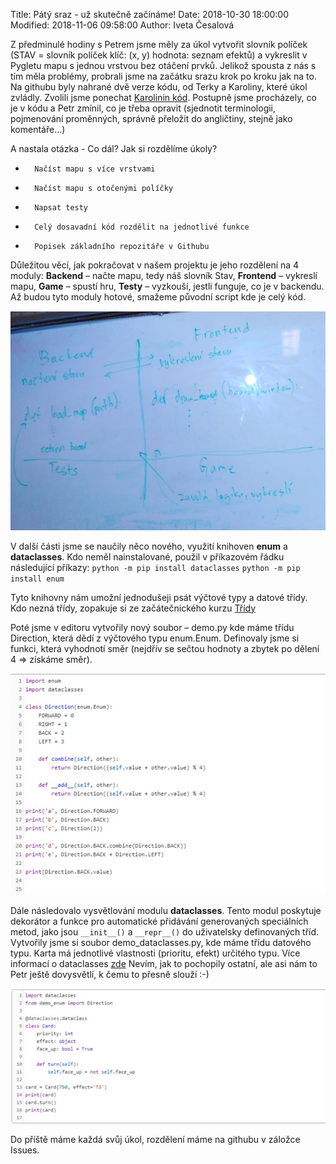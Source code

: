 ﻿Title: Pátý sraz - už skutečně začínáme!
Date: 2018-10-30 18:00:00
Modified: 2018-11-06 09:58:00
Author: Iveta Česalová



Z předminulé hodiny s Petrem jsme měly za úkol vytvořit slovník políček (STAV = slovník políček klíč: (x, y) hodnota: seznam efektů) a vykreslit v Pygletu mapu s jednou vrstvou bez otáčení prvků. Jelikož spousta z nás s tím měla problémy, probrali jsme na začátku srazu krok po kroku jak na to.
Na githubu byly nahrané dvě verze kódu, od Terky a Karoliny, které úkol zvládly. Zvolili jsme ponechat [Karolinin kód](https://github.com/PyLadiesCZ/roboprojekt/blob/35a98aa967386d82a4dbca23a0ade65cc8b96767/karolina_state.py).
Postupně jsme procházely, co je v kódu a Petr zmínil, co je třeba opravit (sjednotit terminologii, pojmenování proměnných, správně přeložit do angličtiny, stejně jako komentáře…)

 
A nastala otázka - Co dál? Jak si rozdělíme úkoly?

*       Načíst mapu s více vrstvami
*       Načíst mapu s otočenými políčky
*       Napsat testy
*       Celý dosavadní kód rozdělit na jednotlivé funkce
*       Popisek základního repozitáře v Githubu

 
Důležitou věcí, jak pokračovat v našem projektu je jeho rozdělení na 4 moduly:
**Backend** – načte mapu, tedy náš slovník Stav, **Frontend** – vykreslí mapu, **Game** – spustí hru, **Testy** – vyzkouší, jestli funguje, co je v backendu.
Až budou tyto moduly hotové, smažeme původní script  kde je celý kód.

![moduly](./images/moduly.jpg)


V další části jsme se naučily něco nového, využití knihoven **enum** a **dataclasses**. Kdo neměl nainstalované, použil v příkazovém řádku následující příkazy:
`python -m pip install dataclasses`
`python -m pip install enum`
 
Tyto knihovny nám umožní jednodušeji psát výčtové typy a datové třídy. Kdo nezná třídy, zopakuje si ze začátečnického kurzu [Třídy](https://naucse.python.cz/course/pyladies/sessions/class/)
 
Poté jsme v editoru vytvořily nový soubor – demo.py kde máme třídu Direction, která dědí z výčtového typu enum.Enum. Definovaly jsme si funkci, která vyhodnotí směr (nejdřív se sečtou hodnoty a zbytek po dělení 4 => získáme směr).


![demo](./images/demo.jpg)


Dále následovalo vysvětlování modulu **dataclasses**. Tento modul poskytuje dekorátor a funkce pro automatické přidávání generovaných speciálních metod, jako jsou `__init__()` a `__repr__()` do uživatelsky definovaných tříd. 
Vytvořily jsme si soubor demo_dataclasses.py, kde máme třídu datového typu. Karta má jednotlivé vlastnosti (prioritu, efekt) určitého typu.
Více informací o dataclasses [zde](https://docs.python.org/3/library/dataclasses.html)
Nevím, jak to pochopily ostatní, ale asi nám to Petr ještě dovysvětlí, k čemu to přesně slouží :-)

![dataclasses](./images/dataclasses.jpg)


Do příště máme každá svůj úkol, rozdělení máme na githubu v záložce Issues.
